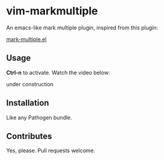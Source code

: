 vim-markmultiple
================

An emacs-like mark multiple plugin, inspired from this plugin:

[mark-multiple.el](https://github.com/magnars/mark-multiple.el)

## Usage
**Ctrl-n** to activate. Watch the video below:

under construction

## Installation
Like any Pathogen bundle.

## Contributes
Yes, please. Pull requests welcome.
